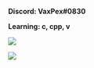 **Discord: VaxPex#0830**

**Learning: c, cpp, v**

![](https://github-readme-stats.vercel.app/api?username=VaxPex&show_icons=true&theme=radical)

![](https://github-readme-stats.vercel.app/api/top-langs/?username=VaxPex&exclude_repo=github-readme-stats,VaxPex.github.io&layout=compact&theme=radical)
